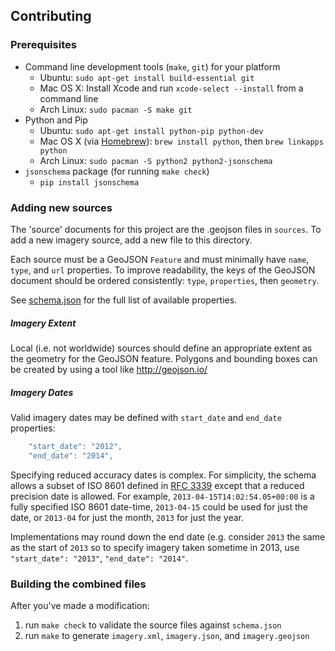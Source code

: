 ## Contributing

### Prerequisites
* Command line development tools (`make`, `git`) for your platform
  * Ubuntu: `sudo apt-get install build-essential git`
  * Mac OS X: Install Xcode and run `xcode-select --install` from a command line
  * Arch Linux: `sudo pacman -S make git`
* Python and Pip
  * Ubuntu: `sudo apt-get install python-pip python-dev`
  * Mac OS X (via [Homebrew](http://brew.sh/)): `brew install python`, then `brew linkapps python`
  * Arch Linux: `sudo pacman -S python2 python2-jsonschema`
* `jsonschema` package (for running `make check`)
  * `pip install jsonschema`

### Adding new sources
The 'source' documents for this project are the .geojson files in `sources`. To add
a new imagery source, add a new file to this directory.

Each source must be a GeoJSON `Feature` and must minimally have `name`, `type`, and `url` properties. To improve readability, the keys of the GeoJSON document should be ordered consistently: `type`, `properties`, then `geometry`.

See [schema.json](schema.json) for the full list of available properties.


##### Imagery Extent

Local (i.e. not worldwide) sources should define an appropriate extent as the geometry for the GeoJSON feature. Polygons and bounding boxes can be created by using a tool like http://geojson.io/


##### Imagery Dates

Valid imagery dates may be defined with `start_date` and `end_date` properties:
```js
    "start_date": "2012",
    "end_date": "2014",
```

Specifying reduced accuracy dates is complex. For simplicity, the schema allows
a subset of ISO 8601 defined in [RFC 3339](http://tools.ietf.org/html/rfc3339#section-5.6)
except that a reduced precision date is allowed. For example, `2013-04-15T14:02:54.05+00:00`
is a fully specified ISO 8601 date-time, `2013-04-15` could be used for just the date,
or `2013-04` for just the month, `2013` for just the year.

Implementations may round down the end date (e.g. consider `2013` the same as the
start of `2013` so to specify imagery taken sometime in 2013, use `"start_date": "2013"`,
`"end_date": "2014"`.


### Building the combined files

After you've made a modification:

1. run `make check` to validate the source files against `schema.json`
2. run `make` to generate `imagery.xml`, `imagery.json`, and `imagery.geojson`

